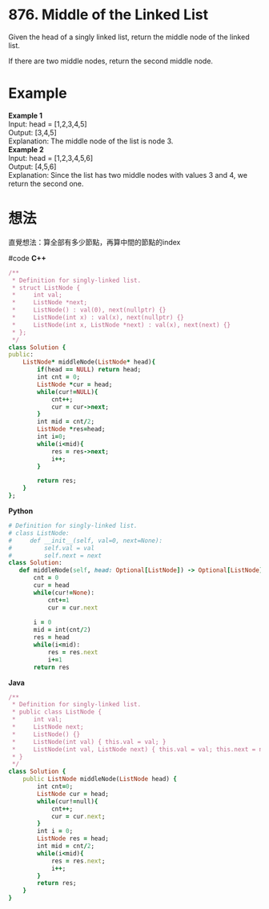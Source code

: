 # 876. Middle of the Linked List
Given the head of a singly linked list, return the middle node of the linked list.

If there are two middle nodes, return the second middle node.

 
# Example
**Example 1**  
Input: head = [1,2,3,4,5]  
Output: [3,4,5]    
Explanation: The middle node of the list is node 3.  
**Example 2**  
Input: head = [1,2,3,4,5,6]  
Output: [4,5,6]  
Explanation: Since the list has two middle nodes with values 3 and 4, we return the second one.  

# 想法  
直覺想法：算全部有多少節點，再算中間的節點的index

#code
**C++**
``` ruby
/**
 * Definition for singly-linked list.
 * struct ListNode {
 *     int val;
 *     ListNode *next;
 *     ListNode() : val(0), next(nullptr) {}
 *     ListNode(int x) : val(x), next(nullptr) {}
 *     ListNode(int x, ListNode *next) : val(x), next(next) {}
 * };
 */
class Solution {
public:
    ListNode* middleNode(ListNode* head){
        if(head == NULL) return head;
        int cnt = 0;
        ListNode *cur = head;
        while(cur!=NULL){
            cnt++;
            cur = cur->next; 
        }
        int mid = cnt/2;
        ListNode *res=head;
        int i=0;
        while(i<mid){
            res = res->next;
            i++;
        }

        return res;
    }
};
```
 **Python**
 ``` ruby
# Definition for singly-linked list.
# class ListNode:
#     def __init__(self, val=0, next=None):
#         self.val = val
#         self.next = next
class Solution:
    def middleNode(self, head: Optional[ListNode]) -> Optional[ListNode]:
        cnt = 0
        cur = head
        while(cur!=None):
            cnt+=1
            cur = cur.next
        
        i = 0
        mid = int(cnt/2)
        res = head
        while(i<mid):
            res = res.next
            i+=1
        return res
```
**Java**
``` ruby
/**
 * Definition for singly-linked list.
 * public class ListNode {
 *     int val;
 *     ListNode next;
 *     ListNode() {}
 *     ListNode(int val) { this.val = val; }
 *     ListNode(int val, ListNode next) { this.val = val; this.next = next; }
 * }
 */
class Solution {
    public ListNode middleNode(ListNode head) {
        int cnt=0;
        ListNode cur = head;
        while(cur!=null){
            cnt++;
            cur = cur.next;
        }
        int i = 0;
        ListNode res = head;
        int mid = cnt/2;
        while(i<mid){
            res = res.next;
            i++;
        } 
        return res;
    }
}
```

